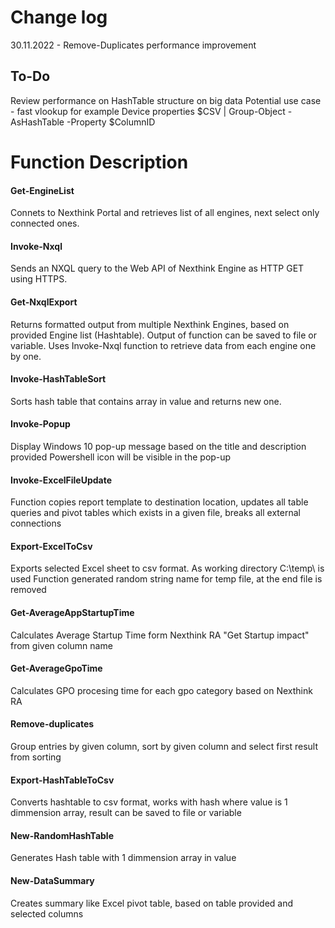 # Change log

30.11.2022 - Remove-Duplicates performance improvement


## To-Do
Review performance on HashTable structure on big data 
Potential use case - fast vlookup for example Device properties
$CSV | Group-Object -AsHashTable -Property $ColumnID

# Function Description

#### Get-EngineList 
Connets to Nexthink Portal and retrieves list of all engines, next select only connected ones.

#### Invoke-Nxql
Sends an NXQL query to the Web API of Nexthink Engine as HTTP GET using HTTPS.

#### Get-NxqlExport
Returns formatted output from multiple Nexthink Engines, based on provided Engine list (Hashtable). Output of function can be saved to file or variable. Uses Invoke-Nxql function to retrieve data from each engine one by one.

#### Invoke-HashTableSort
Sorts hash table that contains array in value and returns new one.

#### Invoke-Popup
Display Windows 10 pop-up message based on the title and description provided
Powershell icon will be visible in the pop-up

#### Invoke-ExcelFileUpdate
Function copies report template to destination location, updates all table queries and pivot tables which exists in a given file, breaks all external connections

#### Export-ExcelToCsv
Exports selected Excel sheet to csv format. As working directory C:\temp\ is used
Function generated random string name for temp file, at the end file is removed

#### Get-AverageAppStartupTime
Calculates Average Startup Time form Nexthink RA "Get Startup impact" from given column name

#### Get-AverageGpoTime
Calculates GPO procesing time for each gpo category based on Nexthink RA

#### Remove-duplicates
Group entries by given column, sort by given column and select first result from sorting

#### Export-HashTableToCsv
Converts hashtable to csv format, works with hash where value is 1 dimmension array,
result can be saved to file or variable

#### New-RandomHashTable
Generates Hash table with 1 dimmension array in value

#### New-DataSummary
Creates summary like Excel pivot table, based on table provided and selected columns